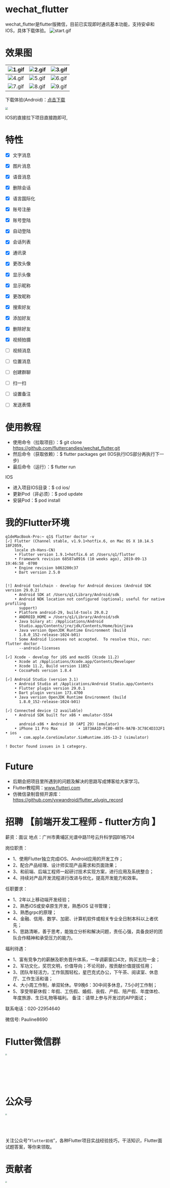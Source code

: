 # wechat_flutter

wechat_flutter是flutter版微信，目前已实现即时通讯基本功能，支持安卓和IOS，具体下载体验。
![start.gif](https://github.com/fluttercandies/wechat_flutter/blob/master/assets/git/start.gif)

# 效果图
|![1.gif](https://github.com/fluttercandies/wechat_flutter/blob/master/assets/git/1.jpg)| ![2.gif](https://github.com/fluttercandies/wechat_flutter/blob/master/assets/git/2.gif) | ![3.gif](https://github.com/fluttercandies/wechat_flutter/blob/master/assets/git/3.gif)|
| --- | --- | --- |
| ![4.gif](https://github.com/fluttercandies/wechat_flutter/blob/master/assets/git/4.gif) | ![5.gif](https://github.com/fluttercandies/wechat_flutter/blob/master/assets/git/5.gif) | ![6.gif](https://github.com/fluttercandies/wechat_flutter/blob/master/assets/git/6.gif) |
| ![7.gif](https://github.com/fluttercandies/wechat_flutter/blob/master/assets/git/7.gif) | ![8.gif](https://github.com/fluttercandies/wechat_flutter/blob/master/assets/git/8.gif) | ![9.gif](https://github.com/fluttercandies/wechat_flutter/blob/master/assets/git/9.gif) |
下载体验(Android)：[点击下载](http://www.flutterj.com/app-release.apk)

<img src="http://www.flutterj.com/download.png" style="zoom:50%;" />

IOS的直接拉下项目直接跑即可,

# 特性

* [x] 文字消息
* [x] 图片消息
* [x] 语音消息
* [x] 删除会话
* [x] 语言国际化
* [x] 账号注册
* [x] 账号登陆
* [x] 自动登陆
* [x] 会话列表
* [x] 通讯录
* [x] 更改头像
* [x] 显示头像
* [x] 显示昵称
* [x] 更改昵称
* [x] 搜索好友
* [x] 添加好友
* [x] 删除好友
* [x] 视频拍摄
* [ ] 视频消息
* [ ] 位置消息
* [ ] 创建群聊
* [ ] 扫一扫
* [ ] 设置备注
* [ ] 发送表情


# 使用教程

*  使用命令（拉取项目）：$ git clone https://github.com/fluttercandies/wechat_flutter.git
*  然后命令（获取依赖）：$ flutter packages get  (IOS执行IOS部分再执行下一步)
*  最后命令（运行）：$ flutter run

IOS
*  进入项目IOS目录：$ cd ios/
*  更新Pod（非必须）：$ pod update
*  安装Pod：$ pod install

# 我的Flutter环境
```
q1deMacBook-Pro:~ q1$ flutter doctor -v
[✓] Flutter (Channel stable, v1.9.1+hotfix.6, on Mac OS X 10.14.5 18F2059,
    locale zh-Hans-CN)
    • Flutter version 1.9.1+hotfix.6 at /Users/q1/flutter
    • Framework revision 68587a0916 (10 weeks ago), 2019-09-13 19:46:58 -0700
    • Engine revision b863200c37
    • Dart version 2.5.0

 
[!] Android toolchain - develop for Android devices (Android SDK version 29.0.2)
    • Android SDK at /Users/q1/Library/Android/sdk
    • Android NDK location not configured (optional; useful for native profiling
      support)
    • Platform android-29, build-tools 29.0.2
    • ANDROID_HOME = /Users/q1/Library/Android/sdk
    • Java binary at: /Applications/Android
      Studio.app/Contents/jre/jdk/Contents/Home/bin/java
    • Java version OpenJDK Runtime Environment (build
      1.8.0_152-release-1024-b01)
    ! Some Android licenses not accepted.  To resolve this, run: flutter doctor
      --android-licenses

[✓] Xcode - develop for iOS and macOS (Xcode 11.2)
    • Xcode at /Applications/Xcode.app/Contents/Developer
    • Xcode 11.2, Build version 11B52
    • CocoaPods version 1.8.4

[✓] Android Studio (version 3.1)
    • Android Studio at /Applications/Android Studio.app/Contents
    • Flutter plugin version 29.0.1
    • Dart plugin version 173.4700
    • Java version OpenJDK Runtime Environment (build
      1.8.0_152-release-1024-b01)

[✓] Connected device (2 available)
    • Android SDK built for x86 • emulator-5554                        •
      android-x86 • Android 10 (API 29) (emulator)
    • iPhone 11 Pro Max         • 1873AA1D-FC80-4074-9A7B-3C78C4D332F1 • ios
      • com.apple.CoreSimulator.SimRuntime.iOS-13-2 (simulator)

! Doctor found issues in 1 category.
```

# Future

*  后期会把项目里所遇到的问题及解决的思路写成博客给大家学习。
*  Flutter教程网：www.flutterj.com
*  仿微信录制音频开源库：https://github.com/yxwandroid/flutter_plugin_record

# 招聘 【前端开发工程师 - flutter方向 】
薪资：面议
地点：广州市黄埔区光谱中路11号云升科学园B1栋704

岗位职责：
*  1、使用Flutter独立完成iOS、Android应用的开发工作；
*  2、配合产品经理、设计师实现产品需求和页面效果；
*  3、和前端、后端工程师一起研讨技术实现方案，进行应用及系统整合；
*  4、持续对产品开发流程进行改进与优化，提高开发能力和效率。

任职要求：
*  1、2年以上移动端开发经验；
*  2、熟悉iOS或安卓原生开发，熟悉iOS 证书管理；
*  3、熟悉grpc的原理；
*  4、金融、信用、数学、加密、计算机软件或相关专业全日制本科以上者优先；
*  5、思路清晰，善于思考，能独立分析和解决问题，责任心强，具备良好的团队合作精神和承受压力的能力。

福利待遇：
*  1、富有竞争力的薪酬及职务晋升体系，一年调薪窗口4次，购买五险一金；
*  2、军功文化，奖罚文明，价值导向；不论司龄，按贡献价值提拔任用；
*  3、团队年轻活力，工作氛围轻松，星巴克式办公，下午茶、阅读室、休息厅、工作生活和谐；
*  4、大小周工作制，单双轮休。早9晚6：30中间多休息，7.5小时工作制；
*  5、享受带薪休假：年假、工伤假、婚假、丧假、产假、陪产假、年度体检、年度旅游、生日礼物等福利。
备注：请带上参与开发过的APP面试；

联系电话：020-22954640

微信号: Pauline8690

# Flutter微信群

<img src="http://www.flutterj.com/content/uploadfile/201903/64821551854137.png" height="300" width="300" style="zoom:30%;" />

# 公众号
<img src="http://www.flutterj.com/public.jpg" height="200" width="200" style="zoom:30%;" />

关注公众号“`Flutter前线`”，各种Flutter项目实战经验技巧，干活知识，Flutter面试题答案，等你来领取。

# 贡献者

<img src="http://www.flutterj.com/circle-cropped.png" height="150" width="150" style="zoom:30%;" />